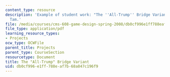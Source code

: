 ```yaml
---
content_type: resource
description: 'Example of student work: "The ''All-Trump'' Bridge Variant." Charles
  Tam.'
file: /media/courses/cms-608-game-design-spring-2008/db0cf996e1ff788eaf7b68a847c196f9_tam2.pdf
file_type: application/pdf
learning_resource_types:
- Projects
ocw_type: OCWFile
parent_title: Projects
parent_type: CourseSection
resourcetype: Document
title: The "All-Trump" Bridge Variant
uid: db0cf996-e1ff-788e-af7b-68a847c196f9
---
```

